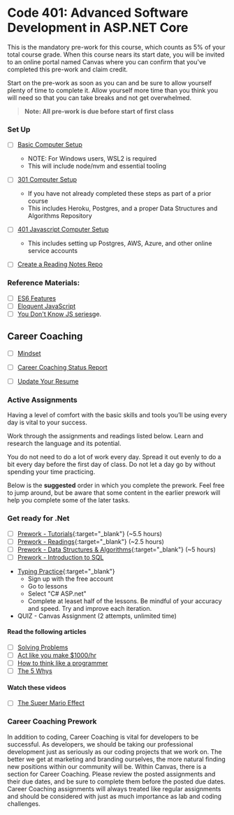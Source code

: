 # Code 401: Advanced Software Development in ASP.NET Core


This is the mandatory pre-work for this course, which counts as 5% of your total course grade. When this course nears its start date, you will be invited to an online portal named Canvas where you can confirm that you've completed this pre-work and claim credit.

Start on the pre-work as soon as you can and be sure to allow yourself plenty of time to complete it. Allow yourself more time than you think you will need so that you can take breaks and not get overwhelmed.

> **Note: All pre-work is due before start of first class**


### Set Up

- [ ] [Basic Computer Setup](https://codefellows.github.io/setup-guide)
  - NOTE: For Windows users, WSL2 is required
  - This will include node/nvm and essential tooling
- [ ] [301 Computer Setup](https://codefellows.github.io/setup-guide/code-301/)
  - If you have not already completed these steps as part of a prior course
  - This includes Heroku, Postgres, and a proper Data Structures and Algorithms Repository
- [ ] [401 Javascript Computer Setup](https://codefellows.github.io/setup-guide/code-401-javascript/)
  - This includes setting up Postgres, AWS, Azure, and other online service accounts
- [ ] [Create a Reading Notes Repo](https://codefellows.github.io/common_curriculum/prep_work/Setup_Readings)


### Reference Materials:

- [ ] [ES6 Features](http://es6-features.org/)
- [ ] [Eloquent JavaScript](http://eloquentjavascript.net/)
- [ ] [You Don't Know JS series](https://github.com/getify/You-Dont-Know-JS)ge.

## Career Coaching 

- [ ] [Mindset](https://codefellows.github.io/common_curriculum/prep_work/Mindset)
- [ ] [Career Coaching Status Report](https://codefellows.github.io/common_curriculum/career_coaching/401/prework/status-report)
- [ ] [Update Your Resume](https://codefellows.github.io/common_curriculum/career_coaching/401/prework/update-your-resume)


### Active Assignments

Having a level of comfort with the basic skills and tools you’ll be using every day is vital to your success.

Work through the assignments and readings listed below. Learn and research the language and its potential. 

You do not need to do a lot of work every day. Spread it out evenly to do a bit every day before the first day of class. Do not let a day go by without spending your time practicing.

Below is the **suggested** order in which you complete the prework. Feel free to jump around, but be aware that some content in the earlier prework will help you complete some of the later tasks.

### Get ready for .Net

- [ ] [Prework - Tutorials](./tutorials.md){:target="_blank"}  (~5.5 hours)
- [ ] [Prework - Readings](./readings.md){:target="_blank"}  (~2.5 hours)
- [ ] [Prework - Data Structures & Algorithms](./DSA.md){:target="_blank"} (~5 hours)
- [ ] [Prework - Introduction to SQL](https://codefellows.github.io/common_curriculum/prep_work/SQL)
- [Typing Practice](https://typing.io/lessons){:target="_blank"}
  - Sign up with the free account
  - Go to lessons
  - Select "C# ASP.net"
  - Complete at leaset half of the lessons. Be mindful of your accuracy and speed. Try and improve each iteration.
- QUIZ - Canvas Assignment (2 attempts, unlimited time)


#### Read the following articles

- [ ] [Solving Problems](https://simpleprogrammer.com/solving-problems-breaking-it-down/)
- [ ] [Act like you make $1000/hr](https://medium.com/swlh/pretend-your-time-is-worth-1-000-hour-and-youll-become-100x-more-productive-f04628bb3e6d)
- [ ] [How to think like a programmer](https://medium.freecodecamp.org/how-to-think-like-a-programmer-lessons-in-problem-solving-d1d8bf1de7d2)
- [ ] [The 5 Whys](https://www.mindtools.com/pages/article/newTMC_5W.htm)

#### Watch these videos

- [ ] [The Super Mario Effect](https://www.youtube.com/watch?v=9vJRopau0g0)


### Career Coaching Prework

In addition to coding, Career Coaching is vital for developers to be successful. As developers, we should be taking our professional development just as seriously as our coding projects that we work on. The better we get at marketing and branding ourselves, the more natural finding new positions within our community will be. Within Canvas, there is a section for Career Coaching. Please review the posted assignments and their due dates, and be sure to complete them before the posted due dates. Career Coaching assignments will always treated like regular assignments and should be considered with just as much importance as lab and coding challenges.
